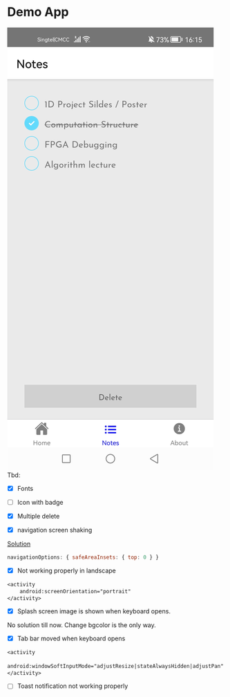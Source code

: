 # Demo App


![alt text](https://raw.githubusercontent.com/ziniuguo/Notebook/main/Screenshot_20220405_161521_com.ziniusproject.jpg)
Tbd:
- [x] Fonts
- [ ] Icon with badge
- [x] Multiple delete


- [x] navigation screen shaking

[Solution](https://www.reddit.com/r/reactnative/comments/euwno3/createbottomtabnavigator_header_flickering_issue/)
```javascript
navigationOptions: { safeAreaInsets: { top: 0 } }
```
- [x] Not working properly in landscape
```
<activity
    android:screenOrientation="portrait"
</activity>
```
- [x] Splash screen image is shown when keyboard opens.

No solution till now. Change bgcolor is the only way.
- [x] Tab bar moved when keyboard opens
```
<activity
    android:windowSoftInputMode="adjustResize|stateAlwaysHidden|adjustPan"
</activity>
```
- [ ] Toast notification not working properly

